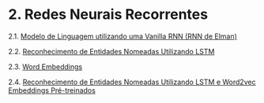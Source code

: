 # 2. Redes Neurais Recorrentes

2.1. [Modelo de Linguagem utilizando uma Vanilla RNN (RNN de Elman)](rnn_language_model.ipynb)

2.2. [Reconhecimento de Entidades Nomeadas Utilizando LSTM](https://github.com/giacicunb/enap_pln2024/blob/main/rnn/pytorch_ner_conll_lstm.ipynb)

2.3. [Word Embeddings](word_embeddings_word2vec.ipynb)

2.4. [Reconhecimento de Entidades Nomeadas Utilizando LSTM e Word2vec Embeddings Pré-treinados](pytorch_ner_conll_lstm_word2vec.ipynb)
